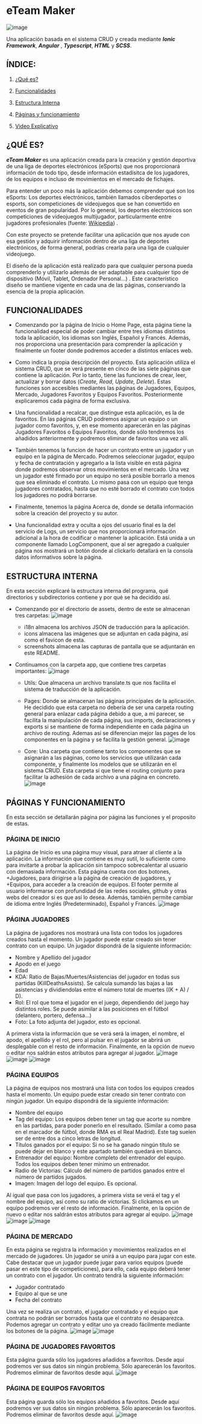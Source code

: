 # eTeam Maker
![image](./src/assets/icon/favicon.png)

Una aplicación basada en el sistema CRUD y creada mediante ***Ionic Framework***, ***Angular*** , ***Typescript***, ***HTML*** y ***SCSS***.

## ÍNDICE: 
1. [¿Qué es?](#qué-es)
2. [Funcionalidades](#funcionalidades) 
3. [Estructura Interna](#estructura-interna) 
4. [Páginas y funcionamiento](#páginas-y-funcionamiento)

5. [Video Explicativo](#video-explicativo)

## ¿QUÉ ES?

***eTeam Maker*** es una aplicación creada para la creación y gestión deportiva de una liga de deportes electrónicos (eSports) que nos proporcionará información de todo tipo, desde información estadísitca de los jugadores, de los equipos e incluso de movimientos en el mercado de fichajes.

Para entender un poco más la aplicación debemos comprender qué son los eSports:
Los deportes electrónicos, también llamados ciberdeportes o esports, son competiciones de videojuegos que se han convertido en eventos de gran popularidad. Por lo general, los deportes electrónicos son competiciones de videojuegos multijugador, particularmente entre jugadores profesionales (fuente: [Wikipedia](https://es.wikipedia.org/wiki/Deportes_electr%C3%B3nicos)) .

Con este proyecto se pretende facilitar una aplicación que nos ayude con esa gestión y adquirir información dentro de una liga de deportes electrónicos, de forma general, podrías crearla para una liga de cualquier videojuego.

El diseño de la aplicación está realizado para que cualquier persona pueda comprenderlo y utilizarlo además de ser adaptable para cualquier tipo de dispositivo (Móvil, Tablet, Ordenador Personal...) . Este característico diseño se mantiene vigente en cada una de las páginas, conservando la esencia de la propia aplicación.

## FUNCIONALIDADES

- Comenzando por la página de Inicio o Home Page, esta página tiene la funcionalidad especial de poder cambiar entre tres idiomas distintos toda la aplicación, los idiomas son Inglés, Español y Francés. Además, nos proporciona una presentación para comprender la aplicación y finalmente un footer donde podremos acceder a distintos enlaces web.

- Como indica la propia descripción del proyecto. Esta aplicación utiliza el sistema CRUD, que se verá presente en cinco de las siete páginas que contiene la aplicación. Por lo tanto, tiene las funciones de crear, leer, actualizar y borrar datos (*Create, Read, Update, Delete*). Estas funciones son accesibles mediantes las páginas de Jugadores, Equipos, Mercado, Jugadores Favoritos y Equipos Favoritos. Posteriormente explicaremos cada página de forma exclusiva.

- Una funcionalidad a recalcar, que distingue esta aplicación, es la de favoritos. En las páginas CRUD podremos asignar un equipo o un jugador como favoritos, y, en ese momento aparecerán en las páginas Jugadores Favoritos o Equipos Favoritos, donde sólo tendremos los añadidos anteriormente y podremos eliminar de favoritos una vez allí.

- También tenemos la funcion de hacer un contrato entre un jugador y un equipo en la página de Mercado. Podremos seleccionar jugador, equipo y fecha de contratación y agregarlo a la lista visible en está página donde podremos observar otros movimientos en el mercado. Una vez un jugador esté firmado por un equipo no será posible borrarlo a menos que sea eliminado el contrato. Lo mismo pasa con un equipo que tenga jugadores contratados, hasta que no esté borrado el contrato con todos los jugadores no podrá borrarse.

- Finalmente, tenemos la página Acerca de, donde se detalla información sobre la creación del proyecto y su autor.

- Una funcionalidad extra y oculta a ojos del usuario final es la del servicio de Logs, un servicio que nos proporcionará información adicional a la hora de codificar o mantener la aplicación. Está unida a un componente llamado LogComponent, que al ser agregado a cualquier página nos mostrará un botón donde al clickarlo detallará en la consola datos informativos sobre la página.

## ESTRUCTURA INTERNA
En esta sección explicaré la estructura interna del programa, qué directorios y subdirectorios contiene y por qué se ha decidido así.

- Comenzando por el directorio de assets, dentro de este se almacenan tres carpetas: 
![image](./src/assets/screenshots/assets.png)
  - i18n almacena los archivos JSON de traducción para la aplicación.
  - icons almacena las imágenes que se adjuntan en cada página, así como el favicon de esta.
  - screenshots almacena las capturas de pantalla que se adjuntarán en este README.
  

- Continuamos con la carpeta app, que contiene tres carpetas importantes:
![image](./src/assets/screenshots/app.png)
  - Utils: Que almacena un archivo translate.ts que nos facilita el sistema de traducción de la aplicación.
  
  - Pages: Donde se almacenan las páginas principales de la aplicación. He decidido que esta carpeta no debería de ser una carpeta routing general para enlazar cada página debido a que, a mi parecer, se facilita la manipulación de cada página, sus imports, declaraciones y exports si se mantiene de forma independiente en cada página un archivo de routing. Ademas así se diferencian mejor las pages de los componentes en la página y se facilita la gestión general. ![image](./src/assets/screenshots/app.png)

  - Core: Una carpeta que contiene tanto los componentes que se asignarán a las páginas, como los servicios que utilizarán cada componente, y finalmente los modelos que se utilizarán en el sistema CRUD. Esta carpeta sí que tiene el routing conjunto para facilitar la adhesión de cada archivo a una página en concreto.            
  ![image](./src/assets/screenshots/core.png)

## PÁGINAS Y FUNCIONAMIENTO

En esta sección se detallarán página por página las funciones y el proposito de estas.

### PÁGINA DE INICIO
La página de Inicio es una página muy visual, para atraer al cliente a la aplicación. La información que contiene es muy sutil, lo suficiente como para invitarte a probar la aplicación sin tampoco sobrecalentar al usuario con demasiada información. Esta página cuenta con dos botones, +Jugadores, para dirigirse a la página de creación de jugadores, y +Equipos, para acceder a la creación de equipos. El footer permite al usuario informarse con profundidad de las redes sociales, github y otras webs del creador si es que así lo desea. Además, también permite cambiar de idioma entre Inglés (Predeterminado), Español y Francés.
![image](./src/assets/screenshots/homepage.png)

### PÁGINA JUGADORES
La página de jugadores nos mostrará una lista con todos los jugadores creados hasta el momento. Un jugador puede estar creado sin tener contrato con un equipo. Un jugador dispondrá de la siguiente información: 
- Nombre y Apellido del jugador
- Apodo en el juego
- Edad
- KDA: Ratio de Bajas/Muertes/Asistencias del jugador en todas sus partidas (KillDeathsAssists). Se calcula sumando las bajas a las asistencias y dividiendolas entre el número total de muertes ((K + A) / D).
- Rol: El rol que toma el jugador en el juego, dependiendo del juego hay distintos roles. Se puede asimilar a las posiciones en el fútbol (delantero, portero, defensa...)
- Foto: La foto adjunta del jugador, esto es opcional.

A primera vista la información que se verá será la imagen, el nombre, el apodo, el apellido y el rol, pero al pulsar en el jugador se abrirá un desplegable con el resto de información.
Finalmente, en la opción de nuevo o editar nos saldrán estos atributos para agregar al jugador.
![image](./src/assets/screenshots/playerspage.png)
![image](./src/assets/screenshots/playeraccordion.png)
![image](./src/assets/screenshots/playersedit.png)

### PÁGINA EQUIPOS
La página de equipos nos mostrará una lista con todos los equipos creados hasta el momento. Un equipo puede estar creado sin tener contrato con ningún jugador. Un equipo dispondrá de la siguiente información: 
- Nombre del equipo
- Tag del equipo: Los equipos deben tener un tag que acorte su nombre en las partidas, para poder ponerlo en el resultado. (Similar a como pasa en el marcador de fútbol, donde RMA es el Real Madrid). Este tag suelen ser de entre dos a cinco letras de longitud.
- Títulos ganados por el equipo: Si no se ha ganado ningún título se puede dejar en blanco y este apartado también quedará en blanco.
- Entrenador del equipo: Nombre completo del entrenador del equipo. Todos los equipos deben tener mínimo un entrenador.
- Radio de Victorias: Cálculo del número de partidos ganados entre el número de partidos jugados.
- Imagen: Imagen del logo del equipo. Es opcional.

Al igual que pasa con los jugadores, a primera vista se verá el tag y el nombre del equipo, así como su ratio de victorias. Si clickamos en un equipo podremos ver el resto de información.
Finalmente, en la opción de nuevo o editar nos saldrán estos atributos para agregar al equipo.
![image](./src/assets/screenshots/teamspage.png)
![image](./src/assets/screenshots/teamaccordion.png)
![image](./src/assets/screenshots/teamsedit.png)

### PÁGINA DE MERCADO
En esta página se registra la información y movimientos realizados en el mercado de jugadores. Un jugador se unirá a un equipo para jugar con este. Cabe destacar que un jugador puede jugar para varios equipos (puede pasar en este tipo de competiciones), para ello, cada equipo deberá tener un contrato con el jugador. Un contrato tendrá la siguiente información:
- Jugador contratado
- Equipo al que se une
- Fecha del contrato

Una vez se realiza un contrato, el jugador contratado y el equipo que contrata no podrán ser borrados hasta que el contrato no desaparezca.
Podemos agregar un contrato y editar uno ya creado fácilmente mediante los botones de la página.
![image](./src/assets/screenshots/rosterspage.png)
![image](./src/assets/screenshots/rostersedit.png)

### PÁGINA DE JUGADORES FAVORITOS
Esta página guarda sólo los jugadores añadidos a favoritos. Desde aquí podremos ver sus datos sin ningún problema. Sólo aparecerán los favoritos. Podremos eliminar de favoritos desde aquí.
![image](./src/assets/screenshots/favsplayerspage.png)

### PÁGINA DE EQUIPOS FAVORITOS
Esta página guarda sólo los equipos añadidos a favoritos. Desde aquí podremos ver sus datos sin ningún problema. Sólo aparecerán los favoritos. Podremos eliminar de favoritos desde aquí.
![image](./src/assets/screenshots/favsteamsspage.png)
